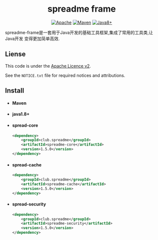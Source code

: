 <h1 align="center">spreadme frame</h1>

<p align="center">
    <a href="#Apahce"><img src="https://img.shields.io/badge/License-Apache-brightgreen.svg" alt="Apache"></a>
    <a href="#Maven"><img src="https://img.shields.io/badge/Build-Maven-blue.svg" alt="Maven"></a>
    <a href="#Java"><img src="https://img.shields.io/badge/Programma-Java8+-important.svg" alt="Java8+"></a>
</p>

spreadme-frame是一套用于Java开发的基础工具框架,集成了常用的工具类,让Java开发
变得更加简单高效.

Liense
------
This code is under the [Apache Licence v2](https://www.apache.org/licenses/LICENSE-2.0).

See the `NOTICE.txt` file for required notices and attributions.

Install
-------
- #### Maven
- #### java1.8+
- #### spread-core
    ``` xml
    <dependency>
        <groupId>club.spreadme</groupId>
        <artifactId>spreadme-core</artifactId>
        <version>1.5.0</version>
    </dependency>
    ```
- #### spread-cache
    ``` xml
    <dependency>
        <groupId>club.spreadme</groupId>
        <artifactId>spreadme-cache</artifactId>
        <version>1.5.0</version>
    </dependency>
     ```
- #### spread-security
    ``` xml
    <dependency>
        <groupId>club.spreadme</groupId>
        <artifactId>spreadme-security</artifactId>
        <version>1.5.0</version>
    </dependency>
     ```
